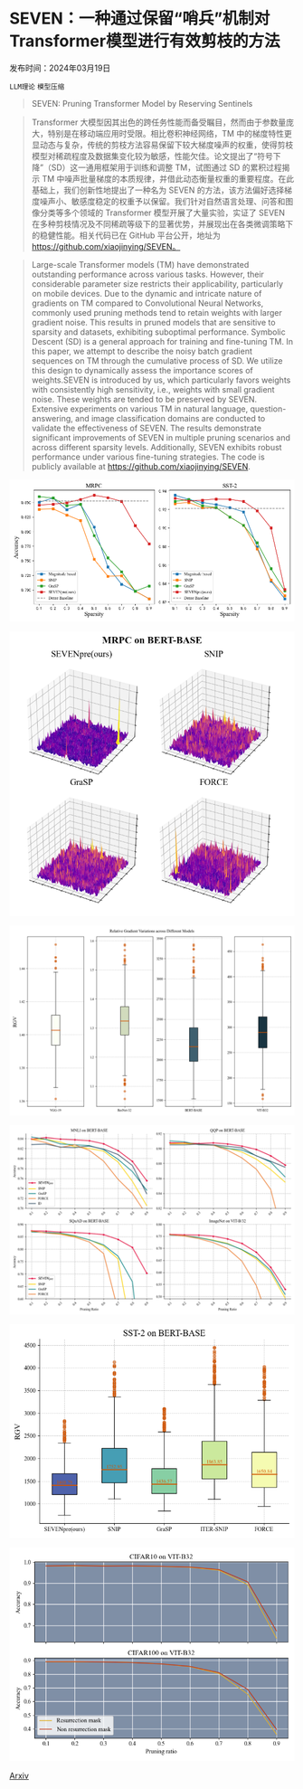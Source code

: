 # SEVEN：一种通过保留“哨兵”机制对Transformer模型进行有效剪枝的方法

发布时间：2024年03月19日

`LLM理论` `模型压缩`

> SEVEN: Pruning Transformer Model by Reserving Sentinels

> Transformer 大模型因其出色的跨任务性能而备受瞩目，然而由于参数量庞大，特别是在移动端应用时受限。相比卷积神经网络，TM 中的梯度特性更显动态与复杂，传统的剪枝方法容易保留下较大梯度噪声的权重，使得剪枝模型对稀疏程度及数据集变化较为敏感，性能欠佳。论文提出了“符号下降”（SD）这一通用框架用于训练和调整 TM，试图通过 SD 的累积过程揭示 TM 中噪声批量梯度的本质规律，并借此动态衡量权重的重要程度。在此基础上，我们创新性地提出了一种名为 SEVEN 的方法，该方法偏好选择梯度噪声小、敏感度稳定的权重予以保留。我们针对自然语言处理、问答和图像分类等多个领域的 Transformer 模型开展了大量实验，实证了 SEVEN 在多种剪枝情况及不同稀疏等级下的显著优势，并展现出在各类微调策略下的稳健性能。相关代码已在 GitHub 平台公开，地址为 https://github.com/xiaojinying/SEVEN。

> Large-scale Transformer models (TM) have demonstrated outstanding performance across various tasks. However, their considerable parameter size restricts their applicability, particularly on mobile devices. Due to the dynamic and intricate nature of gradients on TM compared to Convolutional Neural Networks, commonly used pruning methods tend to retain weights with larger gradient noise. This results in pruned models that are sensitive to sparsity and datasets, exhibiting suboptimal performance. Symbolic Descent (SD) is a general approach for training and fine-tuning TM. In this paper, we attempt to describe the noisy batch gradient sequences on TM through the cumulative process of SD. We utilize this design to dynamically assess the importance scores of weights.SEVEN is introduced by us, which particularly favors weights with consistently high sensitivity, i.e., weights with small gradient noise. These weights are tended to be preserved by SEVEN. Extensive experiments on various TM in natural language, question-answering, and image classification domains are conducted to validate the effectiveness of SEVEN. The results demonstrate significant improvements of SEVEN in multiple pruning scenarios and across different sparsity levels. Additionally, SEVEN exhibits robust performance under various fine-tuning strategies. The code is publicly available at https://github.com/xiaojinying/SEVEN.

![SEVEN：一种通过保留“哨兵”机制对Transformer模型进行有效剪枝的方法](../../../paper_images/2403.12688/plot1.png)

![SEVEN：一种通过保留“哨兵”机制对Transformer模型进行有效剪枝的方法](../../../paper_images/2403.12688/plot2.png)

![SEVEN：一种通过保留“哨兵”机制对Transformer模型进行有效剪枝的方法](../../../paper_images/2403.12688/plot3.png)

![SEVEN：一种通过保留“哨兵”机制对Transformer模型进行有效剪枝的方法](../../../paper_images/2403.12688/plot4.png)

![SEVEN：一种通过保留“哨兵”机制对Transformer模型进行有效剪枝的方法](../../../paper_images/2403.12688/plot5.png)

![SEVEN：一种通过保留“哨兵”机制对Transformer模型进行有效剪枝的方法](../../../paper_images/2403.12688/plot6.png)

[Arxiv](https://arxiv.org/abs/2403.12688)